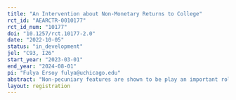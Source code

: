 ```yaml
---
title: "An Intervention about Non-Monetary Returns to College"
rct_id: "AEARCTR-0010177"
rct_id_num: "10177"
doi: "10.1257/rct.10177-2.0"
date: "2022-10-05"
status: "in_development"
jel: "C93, I26"
start_year: "2023-03-01"
end_year: "2024-08-01"
pi: "Fulya Ersoy fulya@uchicago.edu"
abstract: "Non-pecuniary features are shown to be play an important role in students' college enrollment decisions. Using an experiment, this paper evaluates whether one can impact high school students' college going decisions by providing them information about non-pecuniary returns to college. "
layout: registration
---
```


